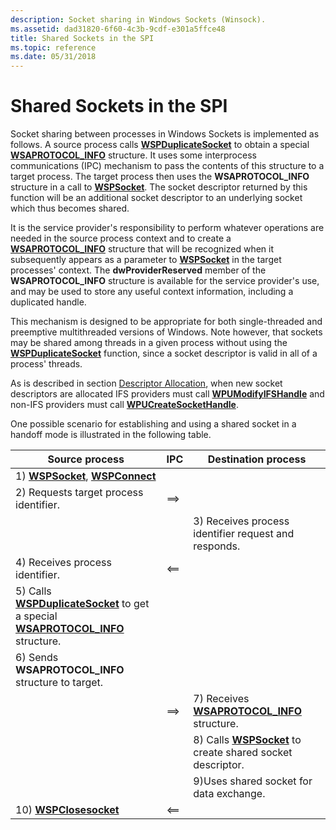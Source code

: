```yaml
---
description: Socket sharing in Windows Sockets (Winsock).
ms.assetid: dad31820-6f60-4c3b-9cdf-e301a5ffce48
title: Shared Sockets in the SPI
ms.topic: reference
ms.date: 05/31/2018
---
```


# Shared Sockets in the SPI

Socket sharing between processes in Windows Sockets is implemented as follows. A source process calls [**WSPDuplicateSocket**](/previous-versions/windows/hardware/network/ff566282(v=vs.85)) to obtain a special [**WSAPROTOCOL\_INFO**](/windows/win32/api/winsock2/ns-winsock2-wsaprotocol_infoa) structure. It uses some interprocess communications (IPC) mechanism to pass the contents of this structure to a target process. The target process then uses the **WSAPROTOCOL\_INFO** structure in a call to [**WSPSocket**](/windows/desktop/api/Ws2spi/nc-ws2spi-lpwspsocket). The socket descriptor returned by this function will be an additional socket descriptor to an underlying socket which thus becomes shared.

It is the service provider's responsibility to perform whatever operations are needed in the source process context and to create a [**WSAPROTOCOL\_INFO**](/windows/win32/api/winsock2/ns-winsock2-wsaprotocol_infoa) structure that will be recognized when it subsequently appears as a parameter to [**WSPSocket**](/windows/desktop/api/Ws2spi/nc-ws2spi-lpwspsocket) in the target processes' context. The **dwProviderReserved** member of the **WSAPROTOCOL\_INFO** structure is available for the service provider's use, and may be used to store any useful context information, including a duplicated handle.

This mechanism is designed to be appropriate for both single-threaded and preemptive multithreaded versions of Windows. Note however, that sockets may be shared among threads in a given process without using the [**WSPDuplicateSocket**](/previous-versions/windows/hardware/network/ff566282(v=vs.85)) function, since a socket descriptor is valid in all of a process' threads.

As is described in section [Descriptor Allocation](descriptor-allocation-2.md), when new socket descriptors are allocated IFS providers must call [**WPUModifyIFSHandle**](/windows/desktop/api/Ws2spi/nf-ws2spi-wpumodifyifshandle) and non-IFS providers must call [**WPUCreateSocketHandle**](/windows/desktop/api/Ws2spi/nf-ws2spi-wpucreatesockethandle).

One possible scenario for establishing and using a shared socket in a handoff mode is illustrated in the following table.

| Source process                                                                                                                          | IPC    | Destination process                                                           |
|-----------------------------------------------------------------------------------------------------------------------------------------|--------|-------------------------------------------------------------------------------|
| 1) [**WSPSocket**](/windows/desktop/api/Ws2spi/nc-ws2spi-lpwspsocket), [**WSPConnect**](/previous-versions/windows/hardware/network/ff566275(v=vs.85))                                                                 |        |                                                                               |
| 2) Requests target process identifier.                                                                                                  | ==> |                                                                               |
|                                                                                                                                         |        | 3) Receives process identifier request and responds.                          |
| 4) Receives process identifier.                                                                                                         | <== |                                                                               |
| 5) Calls [**WSPDuplicateSocket**](/previous-versions/windows/hardware/network/ff566282(v=vs.85)) to get a special [**WSAPROTOCOL\_INFO**](/windows/win32/api/winsock2/ns-winsock2-wsaprotocol_infoa) structure. |        |                                                                               |
| 6) Sends **WSAPROTOCOL\_INFO** structure to target.                                                                                     |        |                                                                               |
|                                                                                                                                         | ==> | 7) Receives [**WSAPROTOCOL\_INFO**](/windows/win32/api/winsock2/ns-winsock2-wsaprotocol_infoa) structure.        |
|                                                                                                                                         |        | 8) Calls [**WSPSocket**](/windows/desktop/api/Ws2spi/nc-ws2spi-lpwspsocket) to create shared socket descriptor. |
|                                                                                                                                         |        | 9)Uses shared socket for data exchange.                                       |
| 10) [**WSPClosesocket**](/previous-versions/windows/hardware/network/ff566273(v=vs.85))                                                                                          | <== |                                                                               |



 

 

 
